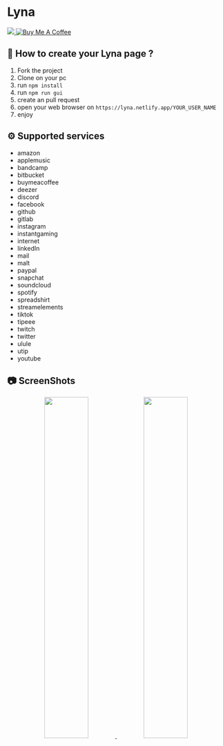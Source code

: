 # Lyna

<a href="https://lyna.netlify.app/">
    <img src="https://api.netlify.com/api/v1/badges/d5847749-1cda-4d52-9efa-110b78b5515d/deploy-status" />
</a>
<a href="https://buymeacoffee.com/taistudio" target="_blank"><img src="https://www.buymeacoffee.com/assets/img/custom_images/yellow_img.png" alt="Buy Me A Coffee"></a>

## 📝 How to create your Lyna page ?

1. Fork the project
2. Clone on your pc
3. run `npm install`
4. run `npm run gui`
5. create an pull request
6. open your web browser on `https://lyna.netlify.app/YOUR_USER_NAME`
7. enjoy

## ⚙️ Supported services
- amazon
- applemusic
- bandcamp
- bitbucket
- buymeacoffee
- deezer
- discord
- facebook
- github
- gitlab
- instagram
- instantgaming
- internet
- linkedIn
- mail
- malt
- paypal
- snapchat
- soundcloud
- spotify
- spreadshirt
- streamelements
- tiktok
- tipeee
- twitch
- twitter
- ulule
- utip
- youtube

## 📷 ScreenShots
<p align="center">
    <a href="https://lyna.netlify.app/taistudio">
        <img src="https://raw.githubusercontent.com/TaiStudio/Lyna/main/img/assets/taistudio.png" width="45%"/>
    </a>
    <a href="https://lyna.netlify.app/potion">
        <img src="https://raw.githubusercontent.com/TaiStudio/Lyna/main/img/assets/potion.png" width="45%"/>
    </a>
</p>